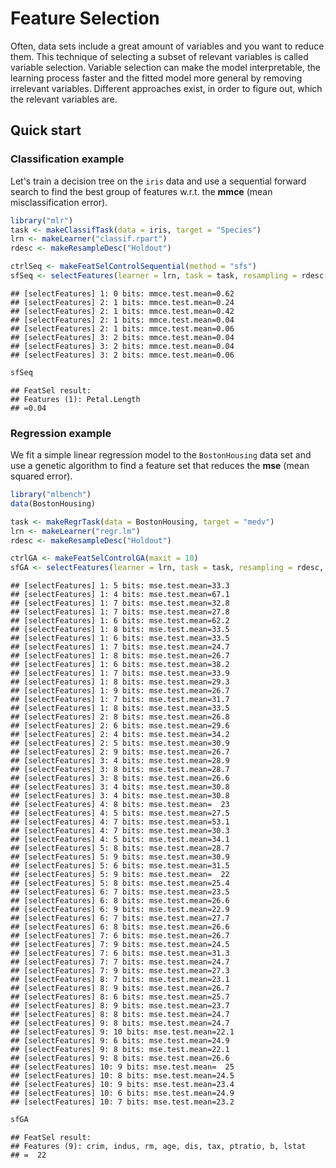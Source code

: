 Feature Selection
==================

Often, data sets include a great amount of variables and you want to reduce them. This technique of selecting a subset of relevant variables is called variable selection. Variable selection can make the model interpretable, the learning process faster and the fitted model more general by removing irrelevant variables.  Different approaches exist, in order to figure out, which the relevant variables are.


Quick start
-----------

### Classification example

Let's train a decision tree on the ``iris`` data and use a sequential forward search to find the best group of features w.r.t. the **mmce** (mean misclassification error).


```r
library("mlr")
task <- makeClassifTask(data = iris, target = "Species")
lrn <- makeLearner("classif.rpart")
rdesc <- makeResampleDesc("Holdout")

ctrlSeq <- makeFeatSelControlSequential(method = "sfs")
sfSeq <- selectFeatures(learner = lrn, task = task, resampling = rdesc, control = ctrlSeq)
```

```
## [selectFeatures] 1: 0 bits: mmce.test.mean=0.62
## [selectFeatures] 2: 1 bits: mmce.test.mean=0.24
## [selectFeatures] 2: 1 bits: mmce.test.mean=0.42
## [selectFeatures] 2: 1 bits: mmce.test.mean=0.04
## [selectFeatures] 2: 1 bits: mmce.test.mean=0.06
## [selectFeatures] 3: 2 bits: mmce.test.mean=0.04
## [selectFeatures] 3: 2 bits: mmce.test.mean=0.04
## [selectFeatures] 3: 2 bits: mmce.test.mean=0.06
```

```r
sfSeq
```

```
## FeatSel result:
## Features (1): Petal.Length
## =0.04
```



### Regression example

We fit a simple linear regression model to the ``BostonHousing`` data set and use a genetic algorithm to find a feature set that reduces the **mse** (mean squared error).


```r
library("mlbench")
data(BostonHousing)

task <- makeRegrTask(data = BostonHousing, target = "medv")
lrn <- makeLearner("regr.lm")
rdesc <- makeResampleDesc("Holdout")

ctrlGA <- makeFeatSelControlGA(maxit = 10)
sfGA <- selectFeatures(learner = lrn, task = task, resampling = rdesc, control = ctrlGA)
```

```
## [selectFeatures] 1: 5 bits: mse.test.mean=33.3
## [selectFeatures] 1: 4 bits: mse.test.mean=67.1
## [selectFeatures] 1: 7 bits: mse.test.mean=32.8
## [selectFeatures] 1: 7 bits: mse.test.mean=27.8
## [selectFeatures] 1: 6 bits: mse.test.mean=62.2
## [selectFeatures] 1: 8 bits: mse.test.mean=33.5
## [selectFeatures] 1: 6 bits: mse.test.mean=33.5
## [selectFeatures] 1: 7 bits: mse.test.mean=24.7
## [selectFeatures] 1: 8 bits: mse.test.mean=26.7
## [selectFeatures] 1: 6 bits: mse.test.mean=38.2
## [selectFeatures] 1: 7 bits: mse.test.mean=33.9
## [selectFeatures] 1: 8 bits: mse.test.mean=29.3
## [selectFeatures] 1: 9 bits: mse.test.mean=26.7
## [selectFeatures] 1: 7 bits: mse.test.mean=31.7
## [selectFeatures] 1: 8 bits: mse.test.mean=33.5
## [selectFeatures] 2: 8 bits: mse.test.mean=26.8
## [selectFeatures] 2: 6 bits: mse.test.mean=29.6
## [selectFeatures] 2: 4 bits: mse.test.mean=34.2
## [selectFeatures] 2: 5 bits: mse.test.mean=30.9
## [selectFeatures] 2: 9 bits: mse.test.mean=26.7
## [selectFeatures] 3: 4 bits: mse.test.mean=28.9
## [selectFeatures] 3: 8 bits: mse.test.mean=28.7
## [selectFeatures] 3: 8 bits: mse.test.mean=26.6
## [selectFeatures] 3: 4 bits: mse.test.mean=30.8
## [selectFeatures] 3: 4 bits: mse.test.mean=30.8
## [selectFeatures] 4: 8 bits: mse.test.mean=  23
## [selectFeatures] 4: 5 bits: mse.test.mean=27.5
## [selectFeatures] 4: 7 bits: mse.test.mean=53.1
## [selectFeatures] 4: 7 bits: mse.test.mean=30.3
## [selectFeatures] 4: 5 bits: mse.test.mean=34.1
## [selectFeatures] 5: 8 bits: mse.test.mean=28.7
## [selectFeatures] 5: 9 bits: mse.test.mean=30.9
## [selectFeatures] 5: 6 bits: mse.test.mean=31.5
## [selectFeatures] 5: 9 bits: mse.test.mean=  22
## [selectFeatures] 5: 8 bits: mse.test.mean=25.4
## [selectFeatures] 6: 7 bits: mse.test.mean=23.5
## [selectFeatures] 6: 8 bits: mse.test.mean=26.6
## [selectFeatures] 6: 9 bits: mse.test.mean=22.9
## [selectFeatures] 6: 7 bits: mse.test.mean=27.7
## [selectFeatures] 6: 8 bits: mse.test.mean=26.6
## [selectFeatures] 7: 6 bits: mse.test.mean=26.7
## [selectFeatures] 7: 9 bits: mse.test.mean=24.5
## [selectFeatures] 7: 6 bits: mse.test.mean=31.3
## [selectFeatures] 7: 7 bits: mse.test.mean=24.7
## [selectFeatures] 7: 9 bits: mse.test.mean=27.3
## [selectFeatures] 8: 7 bits: mse.test.mean=23.1
## [selectFeatures] 8: 9 bits: mse.test.mean=26.7
## [selectFeatures] 8: 6 bits: mse.test.mean=25.7
## [selectFeatures] 8: 9 bits: mse.test.mean=23.7
## [selectFeatures] 8: 8 bits: mse.test.mean=24.7
## [selectFeatures] 9: 8 bits: mse.test.mean=24.7
## [selectFeatures] 9: 10 bits: mse.test.mean=22.1
## [selectFeatures] 9: 6 bits: mse.test.mean=24.9
## [selectFeatures] 9: 8 bits: mse.test.mean=22.1
## [selectFeatures] 9: 8 bits: mse.test.mean=26.6
## [selectFeatures] 10: 9 bits: mse.test.mean=  25
## [selectFeatures] 10: 8 bits: mse.test.mean=24.5
## [selectFeatures] 10: 9 bits: mse.test.mean=23.4
## [selectFeatures] 10: 6 bits: mse.test.mean=24.9
## [selectFeatures] 10: 7 bits: mse.test.mean=23.2
```

```r
sfGA
```

```
## FeatSel result:
## Features (9): crim, indus, rm, age, dis, tax, ptratio, b, lstat
## =  22
```


